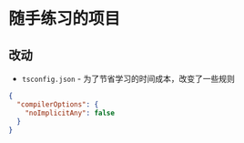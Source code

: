 # 随手练习的项目

## 改动

- `tsconfig.json` - 为了节省学习的时间成本，改变了一些规则

```json
{
  "compilerOptions": {
    "noImplicitAny": false
  }
}
```
